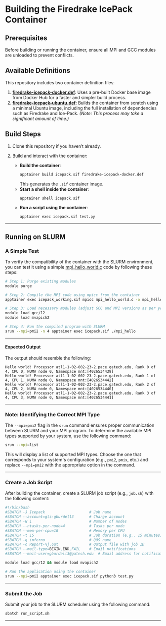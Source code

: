 # Building the Firedrake IcePack Container

## Prerequisites
Before building or running the container, ensure all MPI and GCC modules are unloaded to prevent conflicts.

## Available Definitions
This repository includes two container definition files:

1. **[firedrake-icepack-docker.def](./firedrake-icepack-docker.def)**: Uses a pre-built Docker base image from Docker Hub for a faster and simpler build process.
2. **[firedrake-icepack-ubuntu.def](./firedrake-icepack-ubuntu.def)**: Builds the container from scratch using a minimal Ubuntu image, including the full installation of dependencies such as Firedrake and Ice-Pack. *(Note: This process may take a significant amount of time.)*

## Build Steps
1. Clone this repository if you haven’t already.

2. Build and interact with the container:
   - **Build the container**:
     ```bash
     apptainer build icepack.sif firedrake-icepack-docker.def
     ```
     This generates the `.sif` container image.
   - **Start a shell inside the container**:
     ```bash
     apptainer shell icepack.sif
     ```
   - **Run a script using the container**:
     ```bash
     apptainer exec icepack.sif test.py
     ```
---

## Running on SLURM

### **A Simple Test**
To verify the compatibility of the container with the SLURM environment, you can test it using a simple [mpi_hello_world.c](./mpi_hello_world.c) code by following these steps:

```bash
# Step 1: Purge existing modules
module purge

# Step 2: Compile the MPI code using mpicc from the container
apptainer exec icepack_working.sif mpicc mpi_hello_world.c -o mpi_hello

# Step 3: Load necessary modules (adjust GCC and MPI versions as per your system)
module load gcc/12
module load mvapich2

# Step 4: Run the compiled program with SLURM
srun --mpi=pmi2 -n 4 apptainer exec icepack.sif ./mpi_hello
```

---

#### **Expected Output**
The output should resemble the following:

```
Hello world! Processor atl1-1-02-002-23-2.pace.gatech.edu, Rank 0 of 4, CPU 0, NUMA node 0, Namespace mnt:[4026534439]
Hello world! Processor atl1-1-02-002-23-2.pace.gatech.edu, Rank 1 of 4, CPU 1, NUMA node 0, Namespace mnt:[4026534442]
Hello world! Processor atl1-1-02-002-23-2.pace.gatech.edu, Rank 2 of 4, CPU 2, NUMA node 0, Namespace mnt:[4026534440]
Hello world! Processor atl1-1-02-002-23-2.pace.gatech.edu, Rank 3 of 4, CPU 3, NUMA node 0, Namespace mnt:[4026534441]
```
---

### **Note: Identifying the Correct MPI Type**
The `--mpi=pmi2` flag in the `srun` command ensures proper communication between SLURM and your MPI program. To determine the available MPI types supported by your system, use the following command:

```bash
srun --mpi=list
```

This will display a list of supported MPI types. Choose the one that corresponds to your system's configuration (e.g., `pmi2`, `pmix`, etc.) and replace `--mpi=pmi2` with the appropriate option in the command.

---
### **Create a Job Script**
After building the container, create a SLURM job script (e.g., `job.sh`) with the following content:

```bash
#!/bin/bash
#SBATCH -J Icepack                    # Job name
#SBATCH --account=gts-gburdell3       # Charge account
#SBATCH -N 1                          # Number of nodes
#SBATCH --ntasks-per-node=4           # Tasks per node
#SBATCH --mem-per-cpu=1G              # Memory per CPU
#SBATCH -t 15                         # Job duration (e.g., 15 minutes)
#SBATCH -q inferno                    # QOS name
#SBATCH -o Report-%j.out              # Output file with job ID
#SBATCH --mail-type=BEGIN,END,FAIL    # Email notifications
#SBATCH --mail-user=gburdell3@gatech.edu  # Email address for notifications

module load gcc/12 && module load mvapich2

# Run the application using the container
srun --mpi=pmi2 apptainer exec icepack.sif python3 test.py
```

---

### **Submit the Job**
Submit your job to the SLURM scheduler using the following command:

```bash
sbatch run_script.sh
```

---

